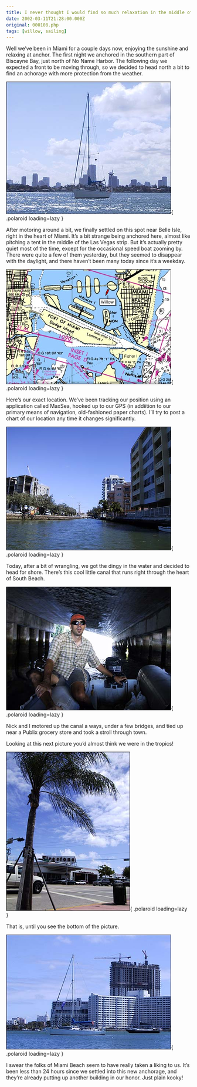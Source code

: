 ```yaml
---
title: I never thought I would find so much relaxation in the middle of Miami Beach!
date: 2002-03-11T21:28:00.000Z
original: 000108.php
tags: [willow, sailing]
---
```


Well we’ve been in Miami for a couple days now, enjoying the sunshine and relaxing at anchor. The first night we anchored in the southern part of Biscayne Bay, just north of No Name Harbor. The following day we expected a front to be moving through, so we decided to head north a bit to find an achorage with more protection from the weather.

![img](./anchored.jpg){ .polaroid loading=lazy }

After motoring around a bit, we finally settled on this spot near Belle Isle, right in the heart of Miami. It’s a bit strange being anchored here, almost like pitching a tent in the middle of the Las Vegas strip. But it’s actually pretty quiet most of the time, except for the occasional speed boat zooming by. There were quite a few of them yesterday, but they seemed to disappear with the daylight, and there haven’t been many today since it’s a weekday.

![img](./gps-position.jpg){ .polaroid loading=lazy }

Here’s our exact location. We’ve been tracking our position using an application called MaxSea, hooked up to our GPS (in addiition to our primary means of navigation, old-fashioned paper charts). I’ll try to post a chart of our location any time it changes significantly.

![img](./canal.jpg){ .polaroid loading=lazy }

Today, after a bit of wrangling, we got the dingy in the water and decided to head for shore. There’s this cool little canal that runs right through the heart of South Beach.

![img](./tunnel.jpg){ .polaroid loading=lazy }

Nick and I motored up the canal a ways, under a few bridges, and tied up near a Publix grocery store and took a stroll through town.

Looking at this next picture you’d almost think we were in the tropics!

![img](./southbeach.jpg){ .polaroid loading=lazy }

That is, until you see the bottom of the picture.

![img](./newbuilding.jpg){ .polaroid loading=lazy }

I swear the folks of Miami Beach seem to have really taken a liking to us. It’s been less than 24 hours since we settled into this new anchorage, and they’re already putting up another building in our honor. Just plain kooky!
